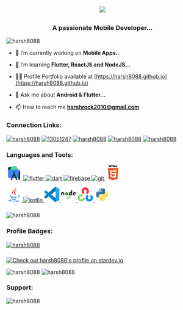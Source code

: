 
<h1 align="center">
  <a href="https://git.io/typing-svg">
    <img src="https://readme-typing-svg.herokuapp.com/?lines=Hi+👋;This+is+Harsh...;Nice+to+meet+you!&center=true&size=30">
  </a>
</h1>

<h3 align="center"> A passionate Mobile Developer...</h3>

<p align="left"><img src="https://komarev.com/ghpvc/?username=harsh8088&label=Profile%20views&color=0e75b6&style=flat" alt="harsh8088" /></p>

- 🔭 I’m currently working on **Mobile Apps..**

- 🌱 I’m learning **Flutter, ReactJS and NodeJS...**

- 👨‍💻 Profile Portfolio available at [https://harsh8088.github.io](https://harsh8088.github.io)

- 💬 Ask me about **Android & Flutter...**

- 📫 How to reach me **harshrock2010@gmail.com**


<h3 align="left">Connection Links:</h3>

<p align="left">
<a href="https://linkedin.com/in/harshbangari" target="blank"><img align="center" src="https://raw.githubusercontent.com/rahuldkjain/github-profile-readme-generator/master/src/images/icons/Social/linked-in-alt.svg" alt="harsh8088" height="30" width="40" /></a>
<a href="https://stackoverflow.com/users/4623392/harsh-bangari" target="blank"><img align="center" src="https://raw.githubusercontent.com/rahuldkjain/github-profile-readme-generator/master/src/images/icons/Social/stack-overflow.svg" alt="13051247" height="30" width="40" /></a>
<a href="https://medium.com/@harshrock2010" target="blank"><img align="center" src="https://raw.githubusercontent.com/rahuldkjain/github-profile-readme-generator/master/src/images/icons/Social/medium.svg" alt="harsh8088" height="30" width="40" /></a>
<a href="https://www.codewars.com/users/harsh8088" target="blank"><img align="center" src="https://www.codewars.com/packs/assets/logo.f607a0fb.svg" alt="harsh8088" height="30" width="40" /></a>
<a href="https://leetcode.com/harsh8088/" target="blank"><img align="center" src="https://leetcode.com/static/images/LeetCode_logo_rvs.png" alt="harsh8088" height="35" width="35" /></a>
</p>


<h3 align="left">Languages and Tools: </h3>

<p align="left"> 
  <a href="https://developer.android.com" target="_blank"> 
  <img src="https://github.com/devicons/devicon/blob/master/icons/androidstudio/androidstudio-original.svg" alt="android" width="40" height="40"/> </a>
    <a href="https://flutter.dev" target="_blank"> <img src="https://www.vectorlogo.zone/logos/flutterio/flutterio-icon.svg" alt="flutter" width="40" height="40"/> </a>
  <a href="https://dart.dev" target="_blank"> <img src="https://www.vectorlogo.zone/logos/dartlang/dartlang-icon.svg" alt="dart" width="40" height="40"/> </a> 
  <a href="https://firebase.google.com/" target="_blank"> <img src="https://www.vectorlogo.zone/logos/firebase/firebase-icon.svg" alt="firebase" width="40" height="40"/> </a>
  <a href="https://git-scm.com/" target="_blank"> <img src="https://www.vectorlogo.zone/logos/git-scm/git-scm-icon.svg" alt="git" width="40" height="40"/> </a>
  <a href="https://www.w3.org/html/" target="_blank"> <img src="https://raw.githubusercontent.com/devicons/devicon/master/icons/html5/html5-original-wordmark.svg" alt="html5" width="40" height="40"/> </a>
  
  <a href="https://www.java.com" target="_blank"> <img src="https://raw.githubusercontent.com/devicons/devicon/master/icons/java/java-original.svg" alt="java" width="40" height="40"/> </a>
  <a href="https://kotlinlang.org" target="_blank"> <img src="https://www.vectorlogo.zone/logos/kotlinlang/kotlinlang-icon.svg" alt="kotlin" width="40" height="40"/> </a>
  <a href="https://code.visualstudio.com" target="_blank"> <img src="https://github.com/devicons/devicon/blob/master/icons/vscode/vscode-original.svg" alt="vscode" width="40" height="40"/> </a>
  <a href="https://nodejs.org" target="_blank"> <img src="https://raw.githubusercontent.com/devicons/devicon/master/icons/nodejs/nodejs-original-wordmark.svg" alt="nodejs" width="40" height="40"/> </a>
  <a href="https://opencv.org" target="_blank"> <img src="https://github.com/devicons/devicon/blob/master/icons/opencv/opencv-original.svg" alt="opencv" width="40" height="40"/> </a>
  <a href="https://www.python.org" target="_blank"> <img src="https://raw.githubusercontent.com/devicons/devicon/master/icons/python/python-original.svg" alt="python" width="40" height="40"/> </a>
</p>

<h3></h3>

<p align="left">
  <img src="https://github-readme-stats.vercel.app/api/top-langs?username=harsh8088&show_icons=true&locale=en&layout=compact" alt="harsh8088" />
</p>


<h3 align="left">Profile Badges:</h3>
<p align="left">
<a href="https://www.codewars.com/users/harsh8088" target="blank"><img align="center" src="https://www.codewars.com/users/harsh8088/badges/large" alt="harsh8088"  /></a>
</p>

<h3></h3>

<p align="left">
<a href="https://stardev.io/developers/harsh8088"><img alt="Check out harsh8088's profile on stardev.io" src="https://stardev.io/developers/harsh8088/badge/languages/locality.svg" /></a>
</p>

<p align="left">
  <img width="378em" src="https://github-readme-stats.vercel.app/api?username=harsh8088&show_icons=true&locale=en&theme=flag-india" alt="harsh8088"/>
  <img width="400em" src="https://github-readme-streak-stats.herokuapp.com/?user=harsh8088&theme=default" alt="harsh8088" />
</p>

<h3></h3>

<h3 align="left">Support:</h3>
<p align="left"><a href="https://www.buymeacoffee.com/harsh8088"> <img align="left" src="https://cdn.buymeacoffee.com/buttons/v2/default-yellow.png" height="50" width="210" alt="harsh8088" /></a></p>

